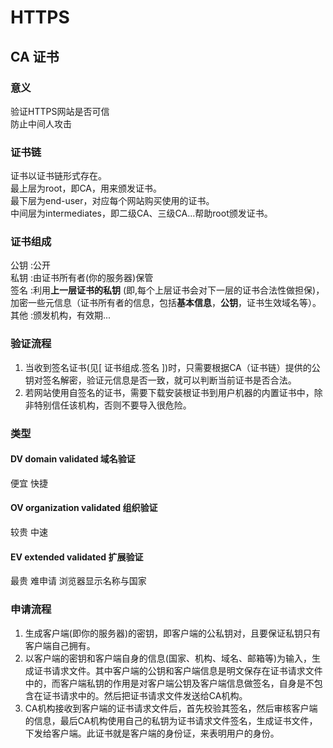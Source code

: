# HTTPS

## CA 证书

### 意义
验证HTTPS网站是否可信  
防止中间人攻击  

### 证书链
证书以证书链形式存在。  
最上层为root，即CA，用来颁发证书。  
最下层为end-user，对应每个网站购买使用的证书。  
中间层为intermediates，即二级CA、三级CA...帮助root颁发证书。  

### 证书组成
公钥  :公开  
私钥  :由证书所有者(你的服务器)保管  
签名  :利用**上一层证书的私钥** (即,每个上层证书会对下一层的证书合法性做担保)，加密一些元信息（证书所有者的信息，包括**基本信息**，**公钥**，证书生效域名等）。  
其他  :颁发机构，有效期...  

### 验证流程
1. 当收到签名证书(见[ 证书组成.签名 ])时，只需要根据CA（证书链）提供的公钥对签名解密，验证元信息是否一致，就可以判断当前证书是否合法。 
2. 若网站使用自签名的证书，需要下载安装根证书到用户机器的内置证书中，除非特别信任该机构，否则不要导入很危险。

### 类型
#### DV domain validated 域名验证  
便宜 快捷  
#### OV organization validated 组织验证  
较贵 中速
#### EV extended validated 扩展验证  
最贵 难申请 浏览器显示名称与国家  

### 申请流程
1. 生成客户端(即你的服务器)的密钥，即客户端的公私钥对，且要保证私钥只有客户端自己拥有。
2. 以客户端的密钥和客户端自身的信息(国家、机构、域名、邮箱等)为输入，生成证书请求文件。其中客户端的公钥和客户端信息是明文保存在证书请求文件中的，而客户端私钥的作用是对客户端公钥及客户端信息做签名，自身是不包含在证书请求中的。然后把证书请求文件发送给CA机构。
3. CA机构接收到客户端的证书请求文件后，首先校验其签名，然后审核客户端的信息，最后CA机构使用自己的私钥为证书请求文件签名，生成证书文件，下发给客户端。此证书就是客户端的身份证，来表明用户的身份。
